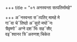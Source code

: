 +++
title = "०१ अनस्वन्ता सत्पतिर्मामहे"

+++
अ᳓नस्वन्ता स᳓त्पतिर् मामहे मे  
गा᳓वा चे᳓तिष्ठो अ᳓सुरो मघो᳓नः  
त्रैवृष्णो᳓ अग्ने दश᳓भिः सह᳓स्रैर्  
वइ᳓श्वानर त्रि᳓अरुणश् चिकेत